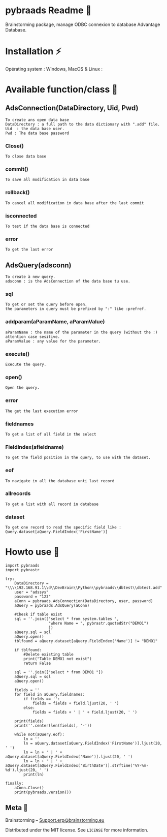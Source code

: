 # pybraads Readme 📜
Brainstorming package, manage ODBC connexion to database Advantage Database.

# Installation ⚡
Opérating system :  Windows, MacOS & Linux :

# Available function/class 📑
## AdsConnection(DataDirectory, Uid, Pwd)
    To create ans open data base
    DataDirectory : a full path to the data dictionary with ".add" file.
    Uid  : the data base user.
    Pwd : The data base password
### Close()
    To close data base
### commit()
    To save all modification in data base
### rollback()
    To cancel all modification in data base after the last commit
### isconnected
    To test if the data base is connected
### error
    To get the last error
## AdsQuery(adsconn)
    To create à new query.
    adsconn : is the AdsConnection of the data base tu use.
### sql
    To get or set the query before open.
    the parameters in query must be prefixed by ":" like :prefref.
### addparam(aParamName, aParamValue)
    aParamName : the name of the parameter in the query (without the :) attention case sesitive.
    aParamValue : any value for the parameter.
### execute()
    Execute the query.
### open()
    Open the query.
### error
    The get the last execution error
### fieldnames
    To get a list of all field in the select
### FieldIndex(afieldname)
    To get the field position in the query, to use with the dataset.
### eof
    To navigate in all the database unti last record
### allrecords
    To get a list with all record in database
### dataset
    To get one record to read the specific field like :
    Query.dataset[aQuery.FieldIndex('FirstName')]

# Howto use 📰
    import pybraads
    import pybrastr

    try:
        DataDirectory = "\\\\192.168.91.1\\d\\DevBrain\\Python\\pybraads\\dbtest\\dbtest.add"
        user = "adssys"
        password = "123"
        aConn = pybraads.AdsConnection(DataDirectory, user, password)
        aQuery = pybraads.AdsQuery(aConn)

        #Chesk if table exist
        sql = ''.join(["select * from system.tables ",
                       "where Name = ", pybrastr.quotedStr("DEMO1")
                       ])
        aQuery.sql = sql
        aQuery.open()
        tblfound = aQuery.dataset[aQuery.FieldIndex('Name')] != "DEMO1"

        if tblfound:
            #Delete existing table
            print("Table DEMO1 not exist")            
            return False
        
        sql = ''.join(["select * from DEMO1 "])
        aQuery.sql = sql
        aQuery.open()

        fields = ''
        for field in aQuery.fieldnames:
            if fields == '':
                fields = fields + field.ljust(20, ' ')
            else:
                fields = fields + ' | ' + field.ljust(20, ' ')
        
        print(fields)
        print(''.center(len(fields), '-'))

        while not(aQuery.eof):
            ln = ''
            ln = aQuery.dataset[aQuery.FieldIndex('FirstName')].ljust(20, ' ')
            ln = ln + ' | ' + aQuery.dataset[aQuery.FieldIndex('Name')].ljust(20, ' ')
            ln = ln + ' | ' + aQuery.dataset[aQuery.FieldIndex('BirthDate')].strftime('%Y-%m-%d').ljust(20, ' ')
            print(ln)
        
    finally:
        aConn.Close()
        print(pybraads.version())

## Meta 💬
Brainstorming – Support.erp@brainstorming.eu

Distributed under the MIT license. See ``LICENSE`` for more information.